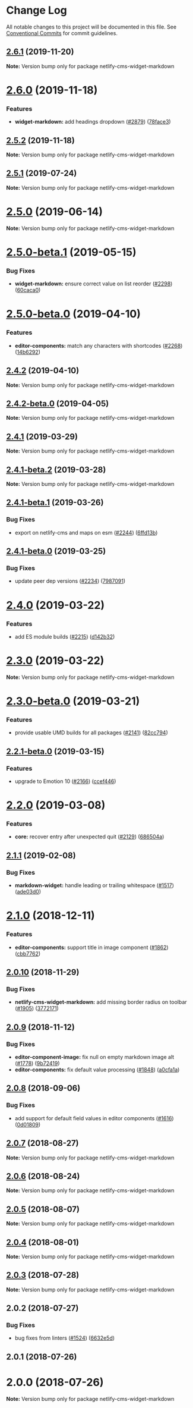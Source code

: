 # Change Log

All notable changes to this project will be documented in this file.
See [Conventional Commits](https://conventionalcommits.org) for commit guidelines.

## [2.6.1](https://github.com/netlify/netlify-cms/tree/master/packages/netlify-cms-widget-markdown/compare/netlify-cms-widget-markdown@2.6.0...netlify-cms-widget-markdown@2.6.1) (2019-11-20)

**Note:** Version bump only for package netlify-cms-widget-markdown





# [2.6.0](https://github.com/netlify/netlify-cms/tree/master/packages/netlify-cms-widget-markdown/compare/netlify-cms-widget-markdown@2.5.2...netlify-cms-widget-markdown@2.6.0) (2019-11-18)


### Features

* **widget-markdown:** add headings dropdown ([#2879](https://github.com/netlify/netlify-cms/tree/master/packages/netlify-cms-widget-markdown/issues/2879)) ([78face3](https://github.com/netlify/netlify-cms/tree/master/packages/netlify-cms-widget-markdown/commit/78face334f2dc7c99f5805551c052587e54d5753))





## [2.5.2](https://github.com/netlify/netlify-cms/tree/master/packages/netlify-cms-widget-markdown/compare/netlify-cms-widget-markdown@2.5.1...netlify-cms-widget-markdown@2.5.2) (2019-11-18)

**Note:** Version bump only for package netlify-cms-widget-markdown





## [2.5.1](https://github.com/netlify/netlify-cms/tree/master/packages/netlify-cms-widget-markdown/compare/netlify-cms-widget-markdown@2.5.0...netlify-cms-widget-markdown@2.5.1) (2019-07-24)

**Note:** Version bump only for package netlify-cms-widget-markdown





# [2.5.0](https://github.com/netlify/netlify-cms/tree/master/packages/netlify-cms-widget-markdown/compare/netlify-cms-widget-markdown@2.5.0-beta.1...netlify-cms-widget-markdown@2.5.0) (2019-06-14)

**Note:** Version bump only for package netlify-cms-widget-markdown





# [2.5.0-beta.1](https://github.com/netlify/netlify-cms/tree/master/packages/netlify-cms-widget-markdown/compare/netlify-cms-widget-markdown@2.5.0-beta.0...netlify-cms-widget-markdown@2.5.0-beta.1) (2019-05-15)


### Bug Fixes

* **widget-markdown:** ensure correct value on list reorder ([#2298](https://github.com/netlify/netlify-cms/tree/master/packages/netlify-cms-widget-markdown/issues/2298)) ([60caca0](https://github.com/netlify/netlify-cms/tree/master/packages/netlify-cms-widget-markdown/commit/60caca0))





# [2.5.0-beta.0](https://github.com/netlify/netlify-cms/tree/master/packages/netlify-cms-widget-markdown/compare/netlify-cms-widget-markdown@2.4.2...netlify-cms-widget-markdown@2.5.0-beta.0) (2019-04-10)


### Features

* **editor-components:** match any characters with shortcodes ([#2268](https://github.com/netlify/netlify-cms/tree/master/packages/netlify-cms-widget-markdown/issues/2268)) ([14b6292](https://github.com/netlify/netlify-cms/tree/master/packages/netlify-cms-widget-markdown/commit/14b6292))





## [2.4.2](https://github.com/netlify/netlify-cms/tree/master/packages/netlify-cms-widget-markdown/compare/netlify-cms-widget-markdown@2.4.2-beta.0...netlify-cms-widget-markdown@2.4.2) (2019-04-10)

**Note:** Version bump only for package netlify-cms-widget-markdown





## [2.4.2-beta.0](https://github.com/netlify/netlify-cms/tree/master/packages/netlify-cms-widget-markdown/compare/netlify-cms-widget-markdown@2.4.1...netlify-cms-widget-markdown@2.4.2-beta.0) (2019-04-05)

**Note:** Version bump only for package netlify-cms-widget-markdown





## [2.4.1](https://github.com/netlify/netlify-cms/tree/master/packages/netlify-cms-widget-markdown/compare/netlify-cms-widget-markdown@2.4.1-beta.2...netlify-cms-widget-markdown@2.4.1) (2019-03-29)

**Note:** Version bump only for package netlify-cms-widget-markdown





## [2.4.1-beta.2](https://github.com/netlify/netlify-cms/tree/master/packages/netlify-cms-widget-markdown/compare/netlify-cms-widget-markdown@2.4.1-beta.1...netlify-cms-widget-markdown@2.4.1-beta.2) (2019-03-28)

**Note:** Version bump only for package netlify-cms-widget-markdown





## [2.4.1-beta.1](https://github.com/netlify/netlify-cms/tree/master/packages/netlify-cms-widget-markdown/compare/netlify-cms-widget-markdown@2.4.1-beta.0...netlify-cms-widget-markdown@2.4.1-beta.1) (2019-03-26)


### Bug Fixes

* export on netlify-cms and maps on esm ([#2244](https://github.com/netlify/netlify-cms/tree/master/packages/netlify-cms-widget-markdown/issues/2244)) ([6ffd13b](https://github.com/netlify/netlify-cms/tree/master/packages/netlify-cms-widget-markdown/commit/6ffd13b))





## [2.4.1-beta.0](https://github.com/netlify/netlify-cms/tree/master/packages/netlify-cms-widget-markdown/compare/netlify-cms-widget-markdown@2.4.0...netlify-cms-widget-markdown@2.4.1-beta.0) (2019-03-25)


### Bug Fixes

* update peer dep versions ([#2234](https://github.com/netlify/netlify-cms/tree/master/packages/netlify-cms-widget-markdown/issues/2234)) ([7987091](https://github.com/netlify/netlify-cms/tree/master/packages/netlify-cms-widget-markdown/commit/7987091))





# [2.4.0](https://github.com/netlify/netlify-cms/tree/master/packages/netlify-cms-widget-markdown/compare/netlify-cms-widget-markdown@2.3.0...netlify-cms-widget-markdown@2.4.0) (2019-03-22)


### Features

* add ES module builds ([#2215](https://github.com/netlify/netlify-cms/tree/master/packages/netlify-cms-widget-markdown/issues/2215)) ([d142b32](https://github.com/netlify/netlify-cms/tree/master/packages/netlify-cms-widget-markdown/commit/d142b32))





# [2.3.0](https://github.com/netlify/netlify-cms/tree/master/packages/netlify-cms-widget-markdown/compare/netlify-cms-widget-markdown@2.3.0-beta.0...netlify-cms-widget-markdown@2.3.0) (2019-03-22)

**Note:** Version bump only for package netlify-cms-widget-markdown





# [2.3.0-beta.0](https://github.com/netlify/netlify-cms/tree/master/packages/netlify-cms-widget-markdown/compare/netlify-cms-widget-markdown@2.2.1-beta.0...netlify-cms-widget-markdown@2.3.0-beta.0) (2019-03-21)


### Features

* provide usable UMD builds for all packages ([#2141](https://github.com/netlify/netlify-cms/tree/master/packages/netlify-cms-widget-markdown/issues/2141)) ([82cc794](https://github.com/netlify/netlify-cms/tree/master/packages/netlify-cms-widget-markdown/commit/82cc794))





## [2.2.1-beta.0](https://github.com/netlify/netlify-cms/tree/master/packages/netlify-cms-widget-markdown/compare/netlify-cms-widget-markdown@2.2.0...netlify-cms-widget-markdown@2.2.1-beta.0) (2019-03-15)


### Features

* upgrade to Emotion 10 ([#2166](https://github.com/netlify/netlify-cms/tree/master/packages/netlify-cms-widget-markdown/issues/2166)) ([ccef446](https://github.com/netlify/netlify-cms/tree/master/packages/netlify-cms-widget-markdown/commit/ccef446))





# [2.2.0](https://github.com/netlify/netlify-cms/tree/master/packages/netlify-cms-widget-markdown/compare/netlify-cms-widget-markdown@2.1.1...netlify-cms-widget-markdown@2.2.0) (2019-03-08)


### Features

* **core:** recover entry after unexpected quit ([#2129](https://github.com/netlify/netlify-cms/tree/master/packages/netlify-cms-widget-markdown/issues/2129)) ([686504a](https://github.com/netlify/netlify-cms/tree/master/packages/netlify-cms-widget-markdown/commit/686504a))





## [2.1.1](https://github.com/netlify/netlify-cms/tree/master/packages/netlify-cms-widget-markdown/compare/netlify-cms-widget-markdown@2.1.0...netlify-cms-widget-markdown@2.1.1) (2019-02-08)


### Bug Fixes

* **markdown-widget:** handle leading or trailing whitespace ([#1517](https://github.com/netlify/netlify-cms/tree/master/packages/netlify-cms-widget-markdown/issues/1517)) ([ade03d0](https://github.com/netlify/netlify-cms/tree/master/packages/netlify-cms-widget-markdown/commit/ade03d0))





# [2.1.0](https://github.com/netlify/netlify-cms/tree/master/packages/netlify-cms-widget-markdown/compare/netlify-cms-widget-markdown@2.0.10...netlify-cms-widget-markdown@2.1.0) (2018-12-11)


### Features

* **editor-components:** support title in image component ([#1862](https://github.com/netlify/netlify-cms/tree/master/packages/netlify-cms-widget-markdown/issues/1862)) ([cbb7762](https://github.com/netlify/netlify-cms/tree/master/packages/netlify-cms-widget-markdown/commit/cbb7762))





## [2.0.10](https://github.com/netlify/netlify-cms/tree/master/packages/netlify-cms-widget-markdown/compare/netlify-cms-widget-markdown@2.0.9...netlify-cms-widget-markdown@2.0.10) (2018-11-29)


### Bug Fixes

* **netlify-cms-widget-markdown:** add missing border radius on toolbar ([#1905](https://github.com/netlify/netlify-cms/tree/master/packages/netlify-cms-widget-markdown/issues/1905)) ([3772171](https://github.com/netlify/netlify-cms/tree/master/packages/netlify-cms-widget-markdown/commit/3772171))





## [2.0.9](https://github.com/netlify/netlify-cms/tree/master/packages/netlify-cms-widget-markdown/compare/netlify-cms-widget-markdown@2.0.8...netlify-cms-widget-markdown@2.0.9) (2018-11-12)


### Bug Fixes

* **editor-component-image:** fix null on empty markdown image alt ([#1778](https://github.com/netlify/netlify-cms/tree/master/packages/netlify-cms-widget-markdown/issues/1778)) ([9b72419](https://github.com/netlify/netlify-cms/tree/master/packages/netlify-cms-widget-markdown/commit/9b72419))
* **editor-components:** fix default value processing ([#1848](https://github.com/netlify/netlify-cms/tree/master/packages/netlify-cms-widget-markdown/issues/1848)) ([a0cfa1a](https://github.com/netlify/netlify-cms/tree/master/packages/netlify-cms-widget-markdown/commit/a0cfa1a))





<a name="2.0.8"></a>
## [2.0.8](https://github.com/netlify/netlify-cms/tree/master/packages/netlify-cms-widget-markdown/compare/netlify-cms-widget-markdown@2.0.7...netlify-cms-widget-markdown@2.0.8) (2018-09-06)


### Bug Fixes

* add support for default field values in editor components ([#1616](https://github.com/netlify/netlify-cms/tree/master/packages/netlify-cms-widget-markdown/issues/1616)) ([0d01809](https://github.com/netlify/netlify-cms/tree/master/packages/netlify-cms-widget-markdown/commit/0d01809))




<a name="2.0.7"></a>
## [2.0.7](https://github.com/netlify/netlify-cms/tree/master/packages/netlify-cms-widget-markdown/compare/netlify-cms-widget-markdown@2.0.6...netlify-cms-widget-markdown@2.0.7) (2018-08-27)




**Note:** Version bump only for package netlify-cms-widget-markdown

<a name="2.0.6"></a>
## [2.0.6](https://github.com/netlify/netlify-cms/tree/master/packages/netlify-cms-widget-markdown/compare/netlify-cms-widget-markdown@2.0.5...netlify-cms-widget-markdown@2.0.6) (2018-08-24)




**Note:** Version bump only for package netlify-cms-widget-markdown

<a name="2.0.5"></a>
## [2.0.5](https://github.com/netlify/netlify-cms/tree/master/packages/netlify-cms-widget-markdown/compare/netlify-cms-widget-markdown@2.0.4...netlify-cms-widget-markdown@2.0.5) (2018-08-07)




**Note:** Version bump only for package netlify-cms-widget-markdown

<a name="2.0.4"></a>
## [2.0.4](https://github.com/netlify/netlify-cms/tree/master/packages/netlify-cms-widget-markdown/compare/netlify-cms-widget-markdown@2.0.3...netlify-cms-widget-markdown@2.0.4) (2018-08-01)




**Note:** Version bump only for package netlify-cms-widget-markdown

<a name="2.0.3"></a>
## [2.0.3](https://github.com/netlify/netlify-cms/tree/master/packages/netlify-cms-widget-markdown/compare/netlify-cms-widget-markdown@2.0.2...netlify-cms-widget-markdown@2.0.3) (2018-07-28)




**Note:** Version bump only for package netlify-cms-widget-markdown

<a name="2.0.2"></a>
## 2.0.2 (2018-07-27)


### Bug Fixes

* bug fixes from linters ([#1524](https://github.com/netlify/netlify-cms/issues/1524)) ([6632e5d](https://github.com/netlify/netlify-cms/commit/6632e5d))



<a name="2.0.1"></a>
## 2.0.1 (2018-07-26)



<a name="2.0.0"></a>
# 2.0.0 (2018-07-26)




**Note:** Version bump only for package netlify-cms-widget-markdown
